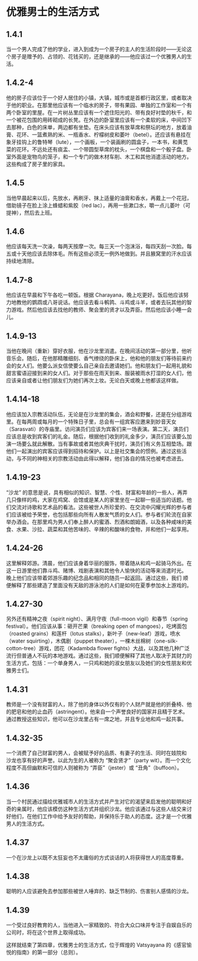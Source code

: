 # 优雅男士的生活方式

## 1.4.1

当一个男人完成了他的学业，进入到成为一个房子的主人的生活阶段时——无论这个房子是赠予的、占领的、花钱买的，还是继承的——他应该过一个优雅男人的生活。

## 1.4.2-4

他的房子应该位于一个好人居住的小镇，大镇，城市或是首都行政区里，或者取决于他的职业。在那里他应该有一个临水的房子，带有果园、单独的工作室和一个有两个卧室的里屋。在一片树丛里应该有一个遮住阳光的、带有良好衬垫的秋千，和一个被花包围的用砖砌成的长凳。在外边的卧室里应该有一个柔软的床，中间凹下去那种，白色的床单，两边都有坐垫。在床头应该有放草席和祭坛的地方，放着油膏、花环、一篮煮熟的米、一瓶香水、柠檬树皮和萎叶（betel）。还应该有悬挂在象牙挂钩上的鲁特琴（lute），一个画板，一个装画刷的圆盒子，一本书，和黄苋菜的花环。不远处还有痰盂、一个带圆型草席的枕头，一个棋盘和一个骰子盘。卧室外面是宠物鸟的笼子，和一个专门的做木材车削、木工和其他消遣活动的地方。这些构成了房子里的家具。

## 1.4.5

当他早晨起来以后，先放水，再刷牙、抹上适量的油膏和香水，再戴上一个花冠，借助镜子在脸上涂上蜂蜡和紫胶（red
lac），再用一些漱口水，嚼一点儿萎叶（可提神），然后去上班。

## 1.4.6

他应该每天洗一次澡，每两天按摩一次。每三天一个泡沫浴，每四天刮一次脸。每五或十天他应该去除体毛。所有这些必须无一例外地做到。并且腋窝里的汗水应该持续地清除。

## 1.4.7-8

他应该在早晨和下午各吃一顿饭。根据 Charayana，晚上吃更好。饭后他应该努力地教他的鹦鹉或八哥说话。他应该去看斗鹌鹑、斗鸡或斗羊，或者去玩其他的智力游戏。然后他应该去找他的教师、聚会里的贤才以及弄臣。然后他应该小睡一会儿。

## 1.4.9-13

当他在晚间（重新）穿好衣服，他在沙龙里消遣。在晚间活动的第一部分里，他听音乐会。随后，在他那精雕细刻、香气缭绕的卧床上，他和他的朋友们等待前来约会的女人们。他要么派女信使要么自己亲自去邀请她们。他和朋友们一起用礼貌和甜言蜜语迎接到来的女人们。对于那些在雨天到来、服装被雨水打湿的女人们，他应该亲自或者让他们朋友们为她们再次上妆。无论白天或晚上他都该这样做。

## 1.4.14-18

他应该加入宗教活动队伍，无论是在沙龙里的集会，酒会和野餐，还是在分组游戏里。在每两周或每月的一个特殊日子里，总会有一组宾客应邀来到妙音天女（Sarasvati）的寺庙里。访问演员们应该为宾客们来一场表演。第二天，演员们应该总是收到宾客们的礼金。随后，根据他们收到的礼金多少，演员们应该要么加演一场要么就此解散。当有事故或者其他庆典干扰时，演员们有义务互相垫场。跟他们一起演出的宾客应该得到招待和保护。以上是社交集会的惯例。通过这些活动，与不同的神相关的宗教活动由此得以解释，他们各自的情况也被考虑进去。

## 1.4.19-23

“沙龙”
的意思是说，具有相似的知识、智慧、个性、财富和年龄的一些人，再弄几只像样的鸡，大家在鸡窝、会馆或是某人的家里坐在一起聊一些适当的话题。他们交流对诗歌和艺术品的看法。这些被世人所珍爱的、在交流中闪耀光辉的参与者们应该被给予荣誉，也包括那些向所有人散发气质的女人们。参与者们轮流在自家举办酒会。在那里鸡为男人们奉上醉人的蜜酒、烈酒和朗姆酒，以及各种咸味的美食、水果、沙拉、蔬菜和其他苦味的、辛辣的和酸味的食物，并和他们一起享用。

## 1.4.24-26

这里解释郊游。清晨，他们应该身着华丽的服饰，带着随从和鸡一起骑马外出。在这一日游里他们靠斗鸡、赌博、戏剧表演和其他令人愉快的活动等来消遣时光。
晚上他们应该带着郊游乐趣的纪念品和相同的随员一起返回。通过这些，我们
顺便解释了那些建造了里面没有天敌的游泳池的人们是如何在夏季参加水上游戏的。

## 1.4.27-30

另外还有精神之夜（spirit night）、满月守夜（full-moon vigil）和春节（spring
festival）。他们应该从事：砸开芒果（breaking open of
mangoes），吃烤面包（roasted grains）和莲杆（lotus
stalks），新叶子（new-leaf）游戏，喷水（water squirting），木偶剧（puppet
theater），一棵木丝棉树（one-silk-cotton-tree）游戏，团花（Kadambda flower
fights）大战，以及其他几种广泛流行但普通人不玩的本地游戏。通过这些，我们顺便解释了其他人取决于其财力的生活方式，包括：一个单身男人，一只鸡和她的淑女朋友以及她们的女性朋友和优雅男士们。

## 1.4.31

教师是一个没有财富的人，除了他的身体以外仅有的个人财产就是他的折叠椅、他的肥皂和他的止血药（astringent）。他来自一个声誉良好的国家并且精于艺术。通过教授这些知识，他可以在沙龙里占有一席之地，并且专业地和鸡一起共事。

## 1.4.32-35

一个消费了自己财富的男人，会被赋予好的品质、有妻子的生活、同时在妓院和
沙龙也享有好的声誉。以此为生的人被称为 “聚会贤才”（party
wit）。而一个文化程度不高但幽默和可信的人则被称为 “弄臣”（jester）或
“丑角”（buffoon）。

## 1.4.36

当一个村民通过描绘优雅城市人的生活方式并产生对它的渴望来启发他的聪明和好奇的亲属时，他应该模仿这种生活方式并组织沙龙。他应该通过与这些人结交来讨好他们，在他们工作中给予友好的帮助，并保持乐于助人的态度。这才是一个优雅男人的生活方式。

## 1.4.37

一个在沙龙上以既不太狂妄也不太庸俗的方式谈话的人将获得世人的高度尊重。

## 1.4.38

聪明的人应该避免去参加那些被世人唾弃的、缺乏节制的、伤害别人感情的沙龙。

## 1.4.39

一个受过良好教育的人，当他进入一家精致的、符合大众口味并专注于自娱自乐的公司时，将在这个世界上取得成功。

这样就结束了第四章，优雅男士的生活方式，位于辉煌的 Vatsyayana
的《感官愉悦的指南》的第一部分（总则）。
